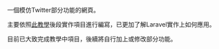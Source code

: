一個模仿Twitter部分功能的網頁。

主要依照[此教學](https://laracasts.com/series/laravel-6-from-scratch)後段實作項目進行編寫，已更加了解Laravel實作上如何應用。

目前已大致完成教學中項目，後續將自行加上或修改部分功能。

